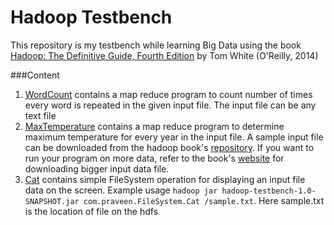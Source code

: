 # Hadoop Testbench

This repository is my testbench while learning Big Data using the book [Hadoop: The Definitive Guide, Fourth Edition](http://shop.oreilly.com/product/0636920033448.do) by Tom White (O'Reilly, 2014)

###Content

1) [WordCount](src/main/java/com/praveen/wordcount) contains a map reduce program to count number of times every word is repeated in the given input file. The input file can be any text file 
2) [MaxTemperature](src/main/java/com/praveen/temperature) contains a map reduce program to determine maximum temperature for every year in the input file. A sample input file can be downloaded from the hadoop book's [repository](https://github.com/tomwhite/hadoop-book/tree/master/input/ncdc/all). If you want to run your program on more data, refer to the book's [website](http://www.hadoopbook.com/code.html)  for downloading bigger input data file.
3) [Cat](src/main/java/com/praveen/FileSystem) contains simple FileSystem operation for displaying an input file data on the screen. Example usage `hadoop jar hadoop-testbench-1.0-SNAPSHOT.jar com.praveen.FileSystem.Cat /sample.txt`. Here sample.txt is the location of file on the hdfs



 